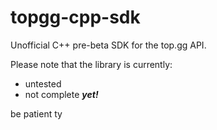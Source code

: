# topgg-cpp-sdk
Unofficial C++ pre-beta SDK for the top.gg API.

Please note that the library is currently:
- untested
- not complete
***yet!***

be patient ty
